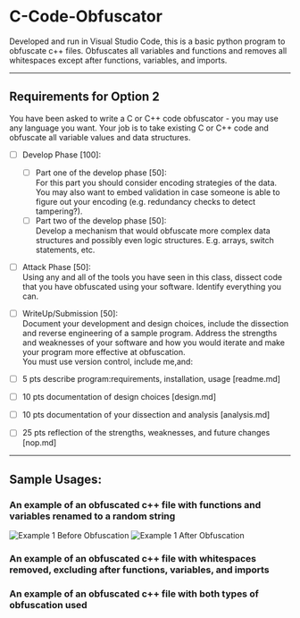 # C-Code-Obfuscator
Developed and run in Visual Studio Code, this is a basic python program to obfuscate c++ files. Obfuscates all variables and functions and removes all whitespaces except after functions, variables, and imports.<br>
***
## Requirements for Option 2
You have been asked to write a C or C++ code obfuscator - you may use any language you want. Your job is to take existing C or C++ code and obfuscate all variable values and data structures. <br>
- [ ] Develop Phase [100]:
	- [ ] Part one of the develop phase [50]:<br>
			For this part you should consider encoding strategies of the data. You may also want to embed validation in case someone is able to figure out your encoding (e.g. redundancy checks to detect tampering?).
	- [ ] Part two of the develop phase [50]:<br>
			Develop a mechanism that would obfuscate more complex data structures and possibly even logic structures. E.g. arrays, switch statements, etc.

- [ ] Attack Phase [50]:<br>
		Using any and all of the tools you have seen in this class, dissect code that you have obfuscated using your software. Identify everything you can.

- [ ] WriteUp/Submission [50]:<br>
		Document your development and design choices, include the dissection and reverse engineering of a sample program. Address the strengths and weaknesses of your software and how you would iterate and make your program more effective at obfuscation.<br>
You must use version control, include me,and:<br>
- [ ] 5 pts  describe program:requirements, installation, usage [readme.md]
- [ ] 10 pts  documentation of design choices [design.md]
- [ ] 10 pts  documentation of your dissection and analysis [analysis.md]
- [ ] 25 pts  reflection of the strengths, weaknesses, and future changes [nop.md]
***
## Sample Usages:

### An example of an obfuscated c++ file with functions and variables renamed to a random string
![Example 1 Before Obfuscation](https://raw.githubusercontent.com/whoward3/C-Code-Obfuscator/master/assets/Example1Photo1.png)
![Example 1 After Obfuscation](https://raw.githubusercontent.com/whoward3/C-Code-Obfuscator/master/assets/Example1Photo2.png)
<br>
### An example of an obfuscated c++ file with whitespaces removed, excluding after functions, variables, and imports

### An example of an obfuscated c++ file with both types of obfuscation used

